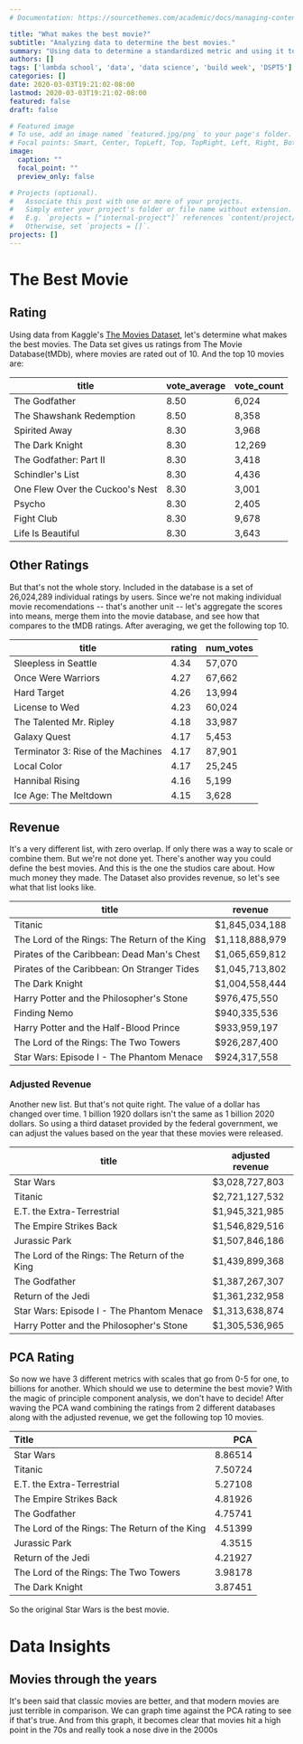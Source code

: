 ```yaml
---
# Documentation: https://sourcethemes.com/academic/docs/managing-content/

title: "What makes the best movie?"
subtitle: "Analyzing data to determine the best movies."
summary: "Using data to determine a standardized metric and using it to glean insights."
authors: []
tags: ['lambda school', 'data', 'data science', 'build week', 'DSPT5']
categories: []
date: 2020-03-03T19:21:02-08:00
lastmod: 2020-03-03T19:21:02-08:00
featured: false
draft: false

# Featured image
# To use, add an image named `featured.jpg/png` to your page's folder.
# Focal points: Smart, Center, TopLeft, Top, TopRight, Left, Right, BottomLeft, Bottom, BottomRight.
image:
  caption: ""
  focal_point: ""
  preview_only: false

# Projects (optional).
#   Associate this post with one or more of your projects.
#   Simply enter your project's folder or file name without extension.
#   E.g. `projects = ["internal-project"]` references `content/project/deep-learning/index.md`.
#   Otherwise, set `projects = []`.
projects: []
---
```

# The Best Movie
## Rating
Using data from Kaggle's [The Movies Dataset](https://www.kaggle.com/rounakbanik/the-movies-dataset), let's determine what makes the best movies.
The Data set gives us ratings from The Movie Database(tMDb), where movies are rated out of 10. And the top 10 movies are:


<style  type="text/css" ></style>
<table id="T_3d3cd096_5ea2_11ea_bce8_00155d5a97a5" ><thead>    <tr>        <th class="col_heading level0 col0" >title</th>        <th class="col_heading level0 col1" >vote_average</th>        <th class="col_heading level0 col2" >vote_count</th>    </tr></thead><tbody>
                <tr>
                                <td id="T_3d3cd096_5ea2_11ea_bce8_00155d5a97a5row0_col0" class="data row0 col0" >The Godfather</td>
                        <td id="T_3d3cd096_5ea2_11ea_bce8_00155d5a97a5row0_col1" class="data row0 col1" >8.50</td>
                        <td id="T_3d3cd096_5ea2_11ea_bce8_00155d5a97a5row0_col2" class="data row0 col2" >6,024</td>
            </tr>
            <tr>
                                <td id="T_3d3cd096_5ea2_11ea_bce8_00155d5a97a5row1_col0" class="data row1 col0" >The Shawshank Redemption</td>
                        <td id="T_3d3cd096_5ea2_11ea_bce8_00155d5a97a5row1_col1" class="data row1 col1" >8.50</td>
                        <td id="T_3d3cd096_5ea2_11ea_bce8_00155d5a97a5row1_col2" class="data row1 col2" >8,358</td>
            </tr>
            <tr>
                                <td id="T_3d3cd096_5ea2_11ea_bce8_00155d5a97a5row2_col0" class="data row2 col0" >Spirited Away</td>
                        <td id="T_3d3cd096_5ea2_11ea_bce8_00155d5a97a5row2_col1" class="data row2 col1" >8.30</td>
                        <td id="T_3d3cd096_5ea2_11ea_bce8_00155d5a97a5row2_col2" class="data row2 col2" >3,968</td>
            </tr>
            <tr>
                                <td id="T_3d3cd096_5ea2_11ea_bce8_00155d5a97a5row3_col0" class="data row3 col0" >The Dark Knight</td>
                        <td id="T_3d3cd096_5ea2_11ea_bce8_00155d5a97a5row3_col1" class="data row3 col1" >8.30</td>
                        <td id="T_3d3cd096_5ea2_11ea_bce8_00155d5a97a5row3_col2" class="data row3 col2" >12,269</td>
            </tr>
            <tr>
                                <td id="T_3d3cd096_5ea2_11ea_bce8_00155d5a97a5row4_col0" class="data row4 col0" >The Godfather: Part II</td>
                        <td id="T_3d3cd096_5ea2_11ea_bce8_00155d5a97a5row4_col1" class="data row4 col1" >8.30</td>
                        <td id="T_3d3cd096_5ea2_11ea_bce8_00155d5a97a5row4_col2" class="data row4 col2" >3,418</td>
            </tr>
            <tr>
                                <td id="T_3d3cd096_5ea2_11ea_bce8_00155d5a97a5row5_col0" class="data row5 col0" >Schindler's List</td>
                        <td id="T_3d3cd096_5ea2_11ea_bce8_00155d5a97a5row5_col1" class="data row5 col1" >8.30</td>
                        <td id="T_3d3cd096_5ea2_11ea_bce8_00155d5a97a5row5_col2" class="data row5 col2" >4,436</td>
            </tr>
            <tr>
                                <td id="T_3d3cd096_5ea2_11ea_bce8_00155d5a97a5row6_col0" class="data row6 col0" >One Flew Over the Cuckoo's Nest</td>
                        <td id="T_3d3cd096_5ea2_11ea_bce8_00155d5a97a5row6_col1" class="data row6 col1" >8.30</td>
                        <td id="T_3d3cd096_5ea2_11ea_bce8_00155d5a97a5row6_col2" class="data row6 col2" >3,001</td>
            </tr>
            <tr>
                                <td id="T_3d3cd096_5ea2_11ea_bce8_00155d5a97a5row7_col0" class="data row7 col0" >Psycho</td>
                        <td id="T_3d3cd096_5ea2_11ea_bce8_00155d5a97a5row7_col1" class="data row7 col1" >8.30</td>
                        <td id="T_3d3cd096_5ea2_11ea_bce8_00155d5a97a5row7_col2" class="data row7 col2" >2,405</td>
            </tr>
            <tr>
                                <td id="T_3d3cd096_5ea2_11ea_bce8_00155d5a97a5row8_col0" class="data row8 col0" >Fight Club</td>
                        <td id="T_3d3cd096_5ea2_11ea_bce8_00155d5a97a5row8_col1" class="data row8 col1" >8.30</td>
                        <td id="T_3d3cd096_5ea2_11ea_bce8_00155d5a97a5row8_col2" class="data row8 col2" >9,678</td>
            </tr>
            <tr>
                                <td id="T_3d3cd096_5ea2_11ea_bce8_00155d5a97a5row9_col0" class="data row9 col0" >Life Is Beautiful</td>
                        <td id="T_3d3cd096_5ea2_11ea_bce8_00155d5a97a5row9_col1" class="data row9 col1" >8.30</td>
                        <td id="T_3d3cd096_5ea2_11ea_bce8_00155d5a97a5row9_col2" class="data row9 col2" >3,643</td>
            </tr>
    </tbody></table>



## Other Ratings
But that's not the whole story. Included in the database is a set of 26,024,289 individual ratings by users. Since we're not making individual movie recomendations -- that's another unit -- let's aggregate the scores into means, merge them into the movie database, and see how that compares to the tMDB ratings. After averaging, we get the following top 10.

<style  type="text/css" ></style>
<table id="T_90ada70a_5ea2_11ea_bce8_00155d5a97a5" ><thead>    <tr>        <th class="col_heading level0 col0" >title</th>        <th class="col_heading level0 col1" >rating</th>        <th class="col_heading level0 col2" >num_votes</th>    </tr></thead><tbody>
                <tr>
                                <td id="T_90ada70a_5ea2_11ea_bce8_00155d5a97a5row0_col0" class="data row0 col0" >Sleepless in Seattle</td>
                        <td id="T_90ada70a_5ea2_11ea_bce8_00155d5a97a5row0_col1" class="data row0 col1" >4.34</td>
                        <td id="T_90ada70a_5ea2_11ea_bce8_00155d5a97a5row0_col2" class="data row0 col2" >57,070</td>
            </tr>
            <tr>
                                <td id="T_90ada70a_5ea2_11ea_bce8_00155d5a97a5row1_col0" class="data row1 col0" >Once Were Warriors</td>
                        <td id="T_90ada70a_5ea2_11ea_bce8_00155d5a97a5row1_col1" class="data row1 col1" >4.27</td>
                        <td id="T_90ada70a_5ea2_11ea_bce8_00155d5a97a5row1_col2" class="data row1 col2" >67,662</td>
            </tr>
            <tr>
                                <td id="T_90ada70a_5ea2_11ea_bce8_00155d5a97a5row2_col0" class="data row2 col0" >Hard Target</td>
                        <td id="T_90ada70a_5ea2_11ea_bce8_00155d5a97a5row2_col1" class="data row2 col1" >4.26</td>
                        <td id="T_90ada70a_5ea2_11ea_bce8_00155d5a97a5row2_col2" class="data row2 col2" >13,994</td>
            </tr>
            <tr>
                                <td id="T_90ada70a_5ea2_11ea_bce8_00155d5a97a5row3_col0" class="data row3 col0" >License to Wed</td>
                        <td id="T_90ada70a_5ea2_11ea_bce8_00155d5a97a5row3_col1" class="data row3 col1" >4.23</td>
                        <td id="T_90ada70a_5ea2_11ea_bce8_00155d5a97a5row3_col2" class="data row3 col2" >60,024</td>
            </tr>
            <tr>
                                <td id="T_90ada70a_5ea2_11ea_bce8_00155d5a97a5row4_col0" class="data row4 col0" >The Talented Mr. Ripley</td>
                        <td id="T_90ada70a_5ea2_11ea_bce8_00155d5a97a5row4_col1" class="data row4 col1" >4.18</td>
                        <td id="T_90ada70a_5ea2_11ea_bce8_00155d5a97a5row4_col2" class="data row4 col2" >33,987</td>
            </tr>
            <tr>
                                <td id="T_90ada70a_5ea2_11ea_bce8_00155d5a97a5row5_col0" class="data row5 col0" >Galaxy Quest</td>
                        <td id="T_90ada70a_5ea2_11ea_bce8_00155d5a97a5row5_col1" class="data row5 col1" >4.17</td>
                        <td id="T_90ada70a_5ea2_11ea_bce8_00155d5a97a5row5_col2" class="data row5 col2" >5,453</td>
            </tr>
            <tr>
                                <td id="T_90ada70a_5ea2_11ea_bce8_00155d5a97a5row6_col0" class="data row6 col0" >Terminator 3: Rise of the Machines</td>
                        <td id="T_90ada70a_5ea2_11ea_bce8_00155d5a97a5row6_col1" class="data row6 col1" >4.17</td>
                        <td id="T_90ada70a_5ea2_11ea_bce8_00155d5a97a5row6_col2" class="data row6 col2" >87,901</td>
            </tr>
            <tr>
                                <td id="T_90ada70a_5ea2_11ea_bce8_00155d5a97a5row7_col0" class="data row7 col0" >Local Color</td>
                        <td id="T_90ada70a_5ea2_11ea_bce8_00155d5a97a5row7_col1" class="data row7 col1" >4.17</td>
                        <td id="T_90ada70a_5ea2_11ea_bce8_00155d5a97a5row7_col2" class="data row7 col2" >25,245</td>
            </tr>
            <tr>
                                <td id="T_90ada70a_5ea2_11ea_bce8_00155d5a97a5row8_col0" class="data row8 col0" >Hannibal Rising</td>
                        <td id="T_90ada70a_5ea2_11ea_bce8_00155d5a97a5row8_col1" class="data row8 col1" >4.16</td>
                        <td id="T_90ada70a_5ea2_11ea_bce8_00155d5a97a5row8_col2" class="data row8 col2" >5,199</td>
            </tr>
            <tr>
                                <td id="T_90ada70a_5ea2_11ea_bce8_00155d5a97a5row9_col0" class="data row9 col0" >Ice Age: The Meltdown</td>
                        <td id="T_90ada70a_5ea2_11ea_bce8_00155d5a97a5row9_col1" class="data row9 col1" >4.15</td>
                        <td id="T_90ada70a_5ea2_11ea_bce8_00155d5a97a5row9_col2" class="data row9 col2" >3,628</td>
            </tr>
    </tbody></table>



## Revenue

It's a very different list, with zero overlap. If only there was a way to scale or combine them. But we're not done yet. There's another way you could define the best movies. And this is the one the studios care about. How much money they made. The Dataset also provides revenue, so let's see what that list looks like.

<style  type="text/css" ></style>
<table id="T_931146f6_5ea1_11ea_bce8_00155d5a97a5" ><thead>    <tr>        <th class="col_heading level0 col0" >title</th>        <th class="col_heading level0 col1" >revenue</th>    </tr></thead><tbody>
                <tr>
                                <td id="T_931146f6_5ea1_11ea_bce8_00155d5a97a5row0_col0" class="data row0 col0" >Titanic</td>
                        <td id="T_931146f6_5ea1_11ea_bce8_00155d5a97a5row0_col1" class="data row0 col1" >$1,845,034,188</td>
            </tr>
            <tr>
                                <td id="T_931146f6_5ea1_11ea_bce8_00155d5a97a5row1_col0" class="data row1 col0" >The Lord of the Rings: The Return of the King</td>
                        <td id="T_931146f6_5ea1_11ea_bce8_00155d5a97a5row1_col1" class="data row1 col1" >$1,118,888,979</td>
            </tr>
            <tr>
                                <td id="T_931146f6_5ea1_11ea_bce8_00155d5a97a5row2_col0" class="data row2 col0" >Pirates of the Caribbean: Dead Man's Chest</td>
                        <td id="T_931146f6_5ea1_11ea_bce8_00155d5a97a5row2_col1" class="data row2 col1" >$1,065,659,812</td>
            </tr>
            <tr>
                                <td id="T_931146f6_5ea1_11ea_bce8_00155d5a97a5row3_col0" class="data row3 col0" >Pirates of the Caribbean: On Stranger Tides</td>
                        <td id="T_931146f6_5ea1_11ea_bce8_00155d5a97a5row3_col1" class="data row3 col1" >$1,045,713,802</td>
            </tr>
            <tr>
                                <td id="T_931146f6_5ea1_11ea_bce8_00155d5a97a5row4_col0" class="data row4 col0" >The Dark Knight</td>
                        <td id="T_931146f6_5ea1_11ea_bce8_00155d5a97a5row4_col1" class="data row4 col1" >$1,004,558,444</td>
            </tr>
            <tr>
                                <td id="T_931146f6_5ea1_11ea_bce8_00155d5a97a5row5_col0" class="data row5 col0" >Harry Potter and the Philosopher's Stone</td>
                        <td id="T_931146f6_5ea1_11ea_bce8_00155d5a97a5row5_col1" class="data row5 col1" >$976,475,550</td>
            </tr>
            <tr>
                                <td id="T_931146f6_5ea1_11ea_bce8_00155d5a97a5row6_col0" class="data row6 col0" >Finding Nemo</td>
                        <td id="T_931146f6_5ea1_11ea_bce8_00155d5a97a5row6_col1" class="data row6 col1" >$940,335,536</td>
            </tr>
            <tr>
                                <td id="T_931146f6_5ea1_11ea_bce8_00155d5a97a5row7_col0" class="data row7 col0" >Harry Potter and the Half-Blood Prince</td>
                        <td id="T_931146f6_5ea1_11ea_bce8_00155d5a97a5row7_col1" class="data row7 col1" >$933,959,197</td>
            </tr>
            <tr>
                                <td id="T_931146f6_5ea1_11ea_bce8_00155d5a97a5row8_col0" class="data row8 col0" >The Lord of the Rings: The Two Towers</td>
                        <td id="T_931146f6_5ea1_11ea_bce8_00155d5a97a5row8_col1" class="data row8 col1" >$926,287,400</td>
            </tr>
            <tr>
                                <td id="T_931146f6_5ea1_11ea_bce8_00155d5a97a5row9_col0" class="data row9 col0" >Star Wars: Episode I - The Phantom Menace</td>
                        <td id="T_931146f6_5ea1_11ea_bce8_00155d5a97a5row9_col1" class="data row9 col1" >$924,317,558</td>
            </tr>
    </tbody></table>







### Adjusted Revenue
Another new list. But that's not quite right. The value of a dollar has changed over time. 1 billion 1920 dollars isn't the same as 1 billion 2020 dollars. So using a third dataset provided by the federal government, we can adjust the values based on the year that these movies were released.

<style  type="text/css" >
</style>
<table id="T_0fa9bf4c_5ea0_11ea_bce8_00155d5a97a5" ><thead>    <tr>        <th class="col_heading level0 col0" >title</th>        <th class="col_heading level0 col1" >adjusted revenue</th>    </tr></thead><tbody>
                <tr>
                                <td id="T_0fa9bf4c_5ea0_11ea_bce8_00155d5a97a5row0_col0" class="data row0 col0" >Star Wars</td>
                        <td id="T_0fa9bf4c_5ea0_11ea_bce8_00155d5a97a5row0_col1" class="data row0 col1" >$3,028,727,803</td>
            </tr>
            <tr>
                                <td id="T_0fa9bf4c_5ea0_11ea_bce8_00155d5a97a5row1_col0" class="data row1 col0" >Titanic</td>
                        <td id="T_0fa9bf4c_5ea0_11ea_bce8_00155d5a97a5row1_col1" class="data row1 col1" >$2,721,127,532</td>
            </tr>
            <tr>
                                <td id="T_0fa9bf4c_5ea0_11ea_bce8_00155d5a97a5row2_col0" class="data row2 col0" >E.T. the Extra-Terrestrial</td>
                        <td id="T_0fa9bf4c_5ea0_11ea_bce8_00155d5a97a5row2_col1" class="data row2 col1" >$1,945,321,985</td>
            </tr>
            <tr>
                                <td id="T_0fa9bf4c_5ea0_11ea_bce8_00155d5a97a5row3_col0" class="data row3 col0" >The Empire Strikes Back</td>
                        <td id="T_0fa9bf4c_5ea0_11ea_bce8_00155d5a97a5row3_col1" class="data row3 col1" >$1,546,829,516</td>
            </tr>
            <tr>
                                <td id="T_0fa9bf4c_5ea0_11ea_bce8_00155d5a97a5row4_col0" class="data row4 col0" >Jurassic Park</td>
                        <td id="T_0fa9bf4c_5ea0_11ea_bce8_00155d5a97a5row4_col1" class="data row4 col1" >$1,507,846,186</td>
            </tr>
            <tr>
                                <td id="T_0fa9bf4c_5ea0_11ea_bce8_00155d5a97a5row5_col0" class="data row5 col0" >The Lord of the Rings: The Return of the King</td>
                        <td id="T_0fa9bf4c_5ea0_11ea_bce8_00155d5a97a5row5_col1" class="data row5 col1" >$1,439,899,368</td>
            </tr>
            <tr>
                                <td id="T_0fa9bf4c_5ea0_11ea_bce8_00155d5a97a5row6_col0" class="data row6 col0" >The Godfather</td>
                        <td id="T_0fa9bf4c_5ea0_11ea_bce8_00155d5a97a5row6_col1" class="data row6 col1" >$1,387,267,307</td>
            </tr>
            <tr>
                                <td id="T_0fa9bf4c_5ea0_11ea_bce8_00155d5a97a5row7_col0" class="data row7 col0" >Return of the Jedi</td>
                        <td id="T_0fa9bf4c_5ea0_11ea_bce8_00155d5a97a5row7_col1" class="data row7 col1" >$1,361,232,958</td>
            </tr>
            <tr>
                                <td id="T_0fa9bf4c_5ea0_11ea_bce8_00155d5a97a5row8_col0" class="data row8 col0" >Star Wars: Episode I - The Phantom Menace</td>
                        <td id="T_0fa9bf4c_5ea0_11ea_bce8_00155d5a97a5row8_col1" class="data row8 col1" >$1,313,638,874</td>
            </tr>
            <tr>
                                <td id="T_0fa9bf4c_5ea0_11ea_bce8_00155d5a97a5row9_col0" class="data row9 col0" >Harry Potter and the Philosopher's Stone</td>
                        <td id="T_0fa9bf4c_5ea0_11ea_bce8_00155d5a97a5row9_col1" class="data row9 col1" >$1,305,536,965</td>
            </tr>
    </tbody></table>








## PCA Rating

So now we have 3 different metrics with scales that go from 0-5 for one, to billions for another. Which should we use to determine the best movie? With the magic of principle component analysis, we don't have to decide! After waving the PCA wand combining the ratings from 2 different databases along with the adjusted revenue, we get the following top 10 movies.

| Title                                         |     PCA |
|:----------------------------------------------|--------:|
| Star Wars                                     | 8.86514 |
| Titanic                                       | 7.50724 |
| E.T. the Extra-Terrestrial                    | 5.27108 |
| The Empire Strikes Back                       | 4.81926 |
| The Godfather                                 | 4.75741 |
| The Lord of the Rings: The Return of the King | 4.51399 |
| Jurassic Park                                 | 4.3515  |
| Return of the Jedi                            | 4.21927 |
| The Lord of the Rings: The Two Towers         | 3.98178 |
| The Dark Knight                               | 3.87451 |

So the original Star Wars is the best movie.

# Data Insights

## Movies through the years
It's been said that classic movies are better, and that modern movies are just terrible in comparison.
We can graph time against the PCA rating to see if that's true. And from this graph, it becomes clear that movies hit a high point in the 70s and really took a nose dive in the 2000s

<div>
                <script type="text/javascript">window.PlotlyConfig = {MathJaxConfig: 'local'};</script>
        <script src="https://cdn.plot.ly/plotly-latest.min.js"></script>    
            <div id="b9445eba-2687-418d-a693-d3c293e25226" class="plotly-graph-div" style="height:100%; width:100%;"></div>
            <script type="text/javascript">
                    window.PLOTLYENV=window.PLOTLYENV || {};                   
                if (document.getElementById("b9445eba-2687-418d-a693-d3c293e25226")) {
                    Plotly.newPlot(
                        'b9445eba-2687-418d-a693-d3c293e25226',
                        [{"alignmentgroup": "True", "hoverlabel": {"namelength": 0}, "hovertemplate": "year=%{x}<br>PCA=%{y}", "legendgroup": "", "marker": {"color": "#636efa"}, "name": "", "offsetgroup": "", "orientation": "v", "showlegend": false, "textposition": "auto", "type": "bar", "x": [1915.0, 1925.0, 1927.0, 1930.0, 1931.0, 1932.0, 1933.0, 1934.0, 1936.0, 1937.0, 1939.0, 1940.0, 1941.0, 1942.0, 1944.0, 1945.0, 1946.0, 1948.0, 1949.0, 1950.0, 1951.0, 1952.0, 1953.0, 1954.0, 1955.0, 1956.0, 1957.0, 1958.0, 1959.0, 1960.0, 1961.0, 1962.0, 1963.0, 1964.0, 1965.0, 1966.0, 1967.0, 1968.0, 1969.0, 1970.0, 1971.0, 1972.0, 1973.0, 1974.0, 1975.0, 1976.0, 1977.0, 1978.0, 1979.0, 1980.0, 1981.0, 1982.0, 1983.0, 1984.0, 1985.0, 1986.0, 1987.0, 1988.0, 1989.0, 1990.0, 1991.0, 1992.0, 1993.0, 1994.0, 1995.0, 1996.0, 1997.0, 1998.0, 1999.0, 2000.0, 2001.0, 2002.0, 2003.0, 2004.0, 2005.0, 2006.0, 2007.0, 2008.0, 2009.0, 2010.0, 2011.0, 2012.0, 2013.0, 2014.0, 2015.0], "xaxis": "x", "y": [-0.7315650508108891, 0.20188922332639708, 0.5338956955873393, -0.6073162774839572, 0.37413170028446535, 0.23117685914481903, -0.26324556359417406, 0.3236083584037973, 0.7614689962239016, 0.22887322991578565, 0.37608064661156143, 0.532101075462473, 0.5929551029102678, 0.6238861988149866, 0.5480828610792237, 0.1947940669638344, 0.6136787988295413, 0.5022833962262884, 0.5966306637916882, 0.5468747258455566, 0.12440581253907322, 0.340545957864948, 0.09097083700377656, 0.47566710429423226, 0.28515386159835565, 0.16809646271799367, 0.8712650504425177, 0.45626968959277747, 0.6774536777162394, 0.8728130057428198, 0.1732042397664444, 0.9110689563985003, 0.2595633474530425, 0.47264697529103283, 1.0556482933557527, 0.1444029239401646, 0.5238350949601333, 0.3334907968098052, 0.28723168800830406, -0.8886216603245121, 0.380722264595988, 0.5831491479452787, 0.5299369166118723, 0.5155210663850807, 0.42688687022434363, 0.6791861302748373, 1.7317392799527769, 0.9262151982025765, 0.8374417757712075, 0.3116834659108534, 0.4446605140896237, 0.36064884579741696, 0.04379486908456869, 0.012941910355593975, 0.1534152618730126, -0.3872967237178461, -0.17075921095242694, -0.20457439053903817, 0.06989551010867975, 0.29359522110944436, -0.0662946686711032, 0.030173675897648848, -0.21037300161688707, -0.31533505441818377, 0.19614466626339294, 0.08292650861522863, -0.1362378800301472, -0.11123402522227553, 0.1318225960536406, -0.3101746568741354, 0.043415574123499556, -0.28820692113536983, 0.07498184718666345, 0.09973486023321428, -0.19454664090969756, -0.21093983666164376, -0.2682109449347275, -0.1370004323667159, -0.37109727688212957, -0.6624927711424812, -0.1408813893553318, -1.7331345824398325, -1.3393382200147859, -0.6971951979795359, -1.32972980202716], "yaxis": "y"}],
                        {"barmode": "relative", "legend": {"tracegroupgap": 0}, "template": {"data": {"bar": [{"error_x": {"color": "#2a3f5f"}, "error_y": {"color": "#2a3f5f"}, "marker": {"line": {"color": "#E5ECF6", "width": 0.5}}, "type": "bar"}], "barpolar": [{"marker": {"line": {"color": "#E5ECF6", "width": 0.5}}, "type": "barpolar"}], "carpet": [{"aaxis": {"endlinecolor": "#2a3f5f", "gridcolor": "white", "linecolor": "white", "minorgridcolor": "white", "startlinecolor": "#2a3f5f"}, "baxis": {"endlinecolor": "#2a3f5f", "gridcolor": "white", "linecolor": "white", "minorgridcolor": "white", "startlinecolor": "#2a3f5f"}, "type": "carpet"}], "choropleth": [{"colorbar": {"outlinewidth": 0, "ticks": ""}, "type": "choropleth"}], "contour": [{"colorbar": {"outlinewidth": 0, "ticks": ""}, "colorscale": [[0.0, "#0d0887"], [0.1111111111111111, "#46039f"], [0.2222222222222222, "#7201a8"], [0.3333333333333333, "#9c179e"], [0.4444444444444444, "#bd3786"], [0.5555555555555556, "#d8576b"], [0.6666666666666666, "#ed7953"], [0.7777777777777778, "#fb9f3a"], [0.8888888888888888, "#fdca26"], [1.0, "#f0f921"]], "type": "contour"}], "contourcarpet": [{"colorbar": {"outlinewidth": 0, "ticks": ""}, "type": "contourcarpet"}], "heatmap": [{"colorbar": {"outlinewidth": 0, "ticks": ""}, "colorscale": [[0.0, "#0d0887"], [0.1111111111111111, "#46039f"], [0.2222222222222222, "#7201a8"], [0.3333333333333333, "#9c179e"], [0.4444444444444444, "#bd3786"], [0.5555555555555556, "#d8576b"], [0.6666666666666666, "#ed7953"], [0.7777777777777778, "#fb9f3a"], [0.8888888888888888, "#fdca26"], [1.0, "#f0f921"]], "type": "heatmap"}], "heatmapgl": [{"colorbar": {"outlinewidth": 0, "ticks": ""}, "colorscale": [[0.0, "#0d0887"], [0.1111111111111111, "#46039f"], [0.2222222222222222, "#7201a8"], [0.3333333333333333, "#9c179e"], [0.4444444444444444, "#bd3786"], [0.5555555555555556, "#d8576b"], [0.6666666666666666, "#ed7953"], [0.7777777777777778, "#fb9f3a"], [0.8888888888888888, "#fdca26"], [1.0, "#f0f921"]], "type": "heatmapgl"}], "histogram": [{"marker": {"colorbar": {"outlinewidth": 0, "ticks": ""}}, "type": "histogram"}], "histogram2d": [{"colorbar": {"outlinewidth": 0, "ticks": ""}, "colorscale": [[0.0, "#0d0887"], [0.1111111111111111, "#46039f"], [0.2222222222222222, "#7201a8"], [0.3333333333333333, "#9c179e"], [0.4444444444444444, "#bd3786"], [0.5555555555555556, "#d8576b"], [0.6666666666666666, "#ed7953"], [0.7777777777777778, "#fb9f3a"], [0.8888888888888888, "#fdca26"], [1.0, "#f0f921"]], "type": "histogram2d"}], "histogram2dcontour": [{"colorbar": {"outlinewidth": 0, "ticks": ""}, "colorscale": [[0.0, "#0d0887"], [0.1111111111111111, "#46039f"], [0.2222222222222222, "#7201a8"], [0.3333333333333333, "#9c179e"], [0.4444444444444444, "#bd3786"], [0.5555555555555556, "#d8576b"], [0.6666666666666666, "#ed7953"], [0.7777777777777778, "#fb9f3a"], [0.8888888888888888, "#fdca26"], [1.0, "#f0f921"]], "type": "histogram2dcontour"}], "mesh3d": [{"colorbar": {"outlinewidth": 0, "ticks": ""}, "type": "mesh3d"}], "parcoords": [{"line": {"colorbar": {"outlinewidth": 0, "ticks": ""}}, "type": "parcoords"}], "pie": [{"automargin": true, "type": "pie"}], "scatter": [{"marker": {"colorbar": {"outlinewidth": 0, "ticks": ""}}, "type": "scatter"}], "scatter3d": [{"line": {"colorbar": {"outlinewidth": 0, "ticks": ""}}, "marker": {"colorbar": {"outlinewidth": 0, "ticks": ""}}, "type": "scatter3d"}], "scattercarpet": [{"marker": {"colorbar": {"outlinewidth": 0, "ticks": ""}}, "type": "scattercarpet"}], "scattergeo": [{"marker": {"colorbar": {"outlinewidth": 0, "ticks": ""}}, "type": "scattergeo"}], "scattergl": [{"marker": {"colorbar": {"outlinewidth": 0, "ticks": ""}}, "type": "scattergl"}], "scattermapbox": [{"marker": {"colorbar": {"outlinewidth": 0, "ticks": ""}}, "type": "scattermapbox"}], "scatterpolar": [{"marker": {"colorbar": {"outlinewidth": 0, "ticks": ""}}, "type": "scatterpolar"}], "scatterpolargl": [{"marker": {"colorbar": {"outlinewidth": 0, "ticks": ""}}, "type": "scatterpolargl"}], "scatterternary": [{"marker": {"colorbar": {"outlinewidth": 0, "ticks": ""}}, "type": "scatterternary"}], "surface": [{"colorbar": {"outlinewidth": 0, "ticks": ""}, "colorscale": [[0.0, "#0d0887"], [0.1111111111111111, "#46039f"], [0.2222222222222222, "#7201a8"], [0.3333333333333333, "#9c179e"], [0.4444444444444444, "#bd3786"], [0.5555555555555556, "#d8576b"], [0.6666666666666666, "#ed7953"], [0.7777777777777778, "#fb9f3a"], [0.8888888888888888, "#fdca26"], [1.0, "#f0f921"]], "type": "surface"}], "table": [{"cells": {"fill": {"color": "#EBF0F8"}, "line": {"color": "white"}}, "header": {"fill": {"color": "#C8D4E3"}, "line": {"color": "white"}}, "type": "table"}]}, "layout": {"annotationdefaults": {"arrowcolor": "#2a3f5f", "arrowhead": 0, "arrowwidth": 1}, "coloraxis": {"colorbar": {"outlinewidth": 0, "ticks": ""}}, "colorscale": {"diverging": [[0, "#8e0152"], [0.1, "#c51b7d"], [0.2, "#de77ae"], [0.3, "#f1b6da"], [0.4, "#fde0ef"], [0.5, "#f7f7f7"], [0.6, "#e6f5d0"], [0.7, "#b8e186"], [0.8, "#7fbc41"], [0.9, "#4d9221"], [1, "#276419"]], "sequential": [[0.0, "#0d0887"], [0.1111111111111111, "#46039f"], [0.2222222222222222, "#7201a8"], [0.3333333333333333, "#9c179e"], [0.4444444444444444, "#bd3786"], [0.5555555555555556, "#d8576b"], [0.6666666666666666, "#ed7953"], [0.7777777777777778, "#fb9f3a"], [0.8888888888888888, "#fdca26"], [1.0, "#f0f921"]], "sequentialminus": [[0.0, "#0d0887"], [0.1111111111111111, "#46039f"], [0.2222222222222222, "#7201a8"], [0.3333333333333333, "#9c179e"], [0.4444444444444444, "#bd3786"], [0.5555555555555556, "#d8576b"], [0.6666666666666666, "#ed7953"], [0.7777777777777778, "#fb9f3a"], [0.8888888888888888, "#fdca26"], [1.0, "#f0f921"]]}, "colorway": ["#636efa", "#EF553B", "#00cc96", "#ab63fa", "#FFA15A", "#19d3f3", "#FF6692", "#B6E880", "#FF97FF", "#FECB52"], "font": {"color": "#2a3f5f"}, "geo": {"bgcolor": "white", "lakecolor": "white", "landcolor": "#E5ECF6", "showlakes": true, "showland": true, "subunitcolor": "white"}, "hoverlabel": {"align": "left"}, "hovermode": "closest", "mapbox": {"style": "light"}, "paper_bgcolor": "white", "plot_bgcolor": "#E5ECF6", "polar": {"angularaxis": {"gridcolor": "white", "linecolor": "white", "ticks": ""}, "bgcolor": "#E5ECF6", "radialaxis": {"gridcolor": "white", "linecolor": "white", "ticks": ""}}, "scene": {"xaxis": {"backgroundcolor": "#E5ECF6", "gridcolor": "white", "gridwidth": 2, "linecolor": "white", "showbackground": true, "ticks": "", "zerolinecolor": "white"}, "yaxis": {"backgroundcolor": "#E5ECF6", "gridcolor": "white", "gridwidth": 2, "linecolor": "white", "showbackground": true, "ticks": "", "zerolinecolor": "white"}, "zaxis": {"backgroundcolor": "#E5ECF6", "gridcolor": "white", "gridwidth": 2, "linecolor": "white", "showbackground": true, "ticks": "", "zerolinecolor": "white"}}, "shapedefaults": {"line": {"color": "#2a3f5f"}}, "ternary": {"aaxis": {"gridcolor": "white", "linecolor": "white", "ticks": ""}, "baxis": {"gridcolor": "white", "linecolor": "white", "ticks": ""}, "bgcolor": "#E5ECF6", "caxis": {"gridcolor": "white", "linecolor": "white", "ticks": ""}}, "title": {"x": 0.05}, "xaxis": {"automargin": true, "gridcolor": "white", "linecolor": "white", "ticks": "", "title": {"standoff": 15}, "zerolinecolor": "white", "zerolinewidth": 2}, "yaxis": {"automargin": true, "gridcolor": "white", "linecolor": "white", "ticks": "", "title": {"standoff": 15}, "zerolinecolor": "white", "zerolinewidth": 2}}}, "title": {"text": "PCA rating vs the year"}, "xaxis": {"anchor": "y", "domain": [0.0, 1.0], "title": {"text": "year"}}, "yaxis": {"anchor": "x", "domain": [0.0, 1.0], "title": {"text": "PCA"}}},
                        {"responsive": true}
                    )
                }; 
            </script>
        </div>



<br>


        
<div>
<script type="text/javascript">window.PlotlyConfig = {MathJaxConfig: 'local'};</script>
<script src="https://cdn.plot.ly/plotly-latest.min.js"></script>    
<div id="cfc5b33f-1246-42de-a333-b71b598f969e" class="plotly-graph-div" style="height:100%; width:100%;"></div>
<script type="text/javascript">
window.PLOTLYENV=window.PLOTLYENV || {};
if (document.getElementById("cfc5b33f-1246-42de-a333-b71b598f969e")) {
Plotly.newPlot(
'cfc5b33f-1246-42de-a333-b71b598f969e',
[{"hoverlabel": {"namelength": 0}, "hovertemplate": "year=%{x}<br>PCA=%{y}", "legendgroup": "", "line": {"color": "#636efa", "dash": "solid"}, "mode": "lines", "name": "", "showlegend": false, "type": "scatter", "x": [1915.0, 1925.0, 1927.0, 1930.0, 1931.0, 1932.0, 1933.0, 1934.0, 1936.0, 1937.0, 1939.0, 1940.0, 1941.0, 1942.0, 1944.0, 1945.0, 1946.0, 1948.0, 1949.0, 1950.0, 1951.0, 1952.0, 1953.0, 1954.0, 1955.0, 1956.0, 1957.0, 1958.0, 1959.0, 1960.0, 1961.0, 1962.0, 1963.0, 1964.0, 1965.0, 1966.0, 1967.0, 1968.0, 1969.0, 1970.0, 1971.0, 1972.0, 1973.0, 1974.0, 1975.0, 1976.0, 1977.0, 1978.0, 1979.0, 1980.0, 1981.0, 1982.0, 1983.0, 1984.0, 1985.0, 1986.0, 1987.0, 1988.0, 1989.0, 1990.0, 1991.0, 1992.0, 1993.0, 1994.0, 1995.0, 1996.0, 1997.0, 1998.0, 1999.0, 2000.0, 2001.0, 2002.0, 2003.0, 2004.0, 2005.0, 2006.0, 2007.0, 2008.0, 2009.0, 2010.0, 2011.0, 2012.0, 2013.0, 2014.0, 2015.0], "xaxis": "x", "y": [-0.7315650508108891, 0.20188922332639708, 0.5338956955873393, -0.6073162774839572, 0.37413170028446535, 0.23117685914481903, -0.26324556359417406, 0.3236083584037973, 0.7614689962239016, 0.22887322991578565, 0.37608064661156143, 0.532101075462473, 0.5929551029102678, 0.6238861988149866, 0.5480828610792237, 0.1947940669638344, 0.6136787988295413, 0.5022833962262884, 0.5966306637916882, 0.5468747258455566, 0.12440581253907322, 0.340545957864948, 0.09097083700377656, 0.47566710429423226, 0.28515386159835565, 0.16809646271799367, 0.8712650504425177, 0.45626968959277747, 0.6774536777162394, 0.8728130057428198, 0.1732042397664444, 0.9110689563985003, 0.2595633474530425, 0.47264697529103283, 1.0556482933557527, 0.1444029239401646, 0.5238350949601333, 0.3334907968098052, 0.28723168800830406, -0.8886216603245121, 0.380722264595988, 0.5831491479452787, 0.5299369166118723, 0.5155210663850807, 0.42688687022434363, 0.6791861302748373, 1.7317392799527769, 0.9262151982025765, 0.8374417757712075, 0.3116834659108534, 0.4446605140896237, 0.36064884579741696, 0.04379486908456869, 0.012941910355593975, 0.1534152618730126, -0.3872967237178461, -0.17075921095242694, -0.20457439053903817, 0.06989551010867975, 0.29359522110944436, -0.0662946686711032, 0.030173675897648848, -0.21037300161688707, -0.31533505441818377, 0.19614466626339294, 0.08292650861522863, -0.1362378800301472, -0.11123402522227553, 0.1318225960536406, -0.3101746568741354, 0.043415574123499556, -0.28820692113536983, 0.07498184718666345, 0.09973486023321428, -0.19454664090969756, -0.21093983666164376, -0.2682109449347275, -0.1370004323667159, -0.37109727688212957, -0.6624927711424812, -0.1408813893553318, -1.7331345824398325, -1.3393382200147859, -0.6971951979795359, -1.32972980202716], "yaxis": "y"}],
{"legend": {"tracegroupgap": 0}, "template": {"data": {"bar": [{"error_x": {"color": "#2a3f5f"}, "error_y": {"color": "#2a3f5f"}, "marker": {"line": {"color": "#E5ECF6", "width": 0.5}}, "type": "bar"}], "barpolar": [{"marker": {"line": {"color": "#E5ECF6", "width": 0.5}}, "type": "barpolar"}], "carpet": [{"aaxis": {"endlinecolor": "#2a3f5f", "gridcolor": "white", "linecolor": "white", "minorgridcolor": "white", "startlinecolor": "#2a3f5f"}, "baxis": {"endlinecolor": "#2a3f5f", "gridcolor": "white", "linecolor": "white", "minorgridcolor": "white", "startlinecolor": "#2a3f5f"}, "type": "carpet"}], "choropleth": [{"colorbar": {"outlinewidth": 0, "ticks": ""}, "type": "choropleth"}], "contour": [{"colorbar": {"outlinewidth": 0, "ticks": ""}, "colorscale": [[0.0, "#0d0887"], [0.1111111111111111, "#46039f"], [0.2222222222222222, "#7201a8"], [0.3333333333333333, "#9c179e"], [0.4444444444444444, "#bd3786"], [0.5555555555555556, "#d8576b"], [0.6666666666666666, "#ed7953"], [0.7777777777777778, "#fb9f3a"], [0.8888888888888888, "#fdca26"], [1.0, "#f0f921"]], "type": "contour"}], "contourcarpet": [{"colorbar": {"outlinewidth": 0, "ticks": ""}, "type": "contourcarpet"}], "heatmap": [{"colorbar": {"outlinewidth": 0, "ticks": ""}, "colorscale": [[0.0, "#0d0887"], [0.1111111111111111, "#46039f"], [0.2222222222222222, "#7201a8"], [0.3333333333333333, "#9c179e"], [0.4444444444444444, "#bd3786"], [0.5555555555555556, "#d8576b"], [0.6666666666666666, "#ed7953"], [0.7777777777777778, "#fb9f3a"], [0.8888888888888888, "#fdca26"], [1.0, "#f0f921"]], "type": "heatmap"}], "heatmapgl": [{"colorbar": {"outlinewidth": 0, "ticks": ""}, "colorscale": [[0.0, "#0d0887"], [0.1111111111111111, "#46039f"], [0.2222222222222222, "#7201a8"], [0.3333333333333333, "#9c179e"], [0.4444444444444444, "#bd3786"], [0.5555555555555556, "#d8576b"], [0.6666666666666666, "#ed7953"], [0.7777777777777778, "#fb9f3a"], [0.8888888888888888, "#fdca26"], [1.0, "#f0f921"]], "type": "heatmapgl"}], "histogram": [{"marker": {"colorbar": {"outlinewidth": 0, "ticks": ""}}, "type": "histogram"}], "histogram2d": [{"colorbar": {"outlinewidth": 0, "ticks": ""}, "colorscale": [[0.0, "#0d0887"], [0.1111111111111111, "#46039f"], [0.2222222222222222, "#7201a8"], [0.3333333333333333, "#9c179e"], [0.4444444444444444, "#bd3786"], [0.5555555555555556, "#d8576b"], [0.6666666666666666, "#ed7953"], [0.7777777777777778, "#fb9f3a"], [0.8888888888888888, "#fdca26"], [1.0, "#f0f921"]], "type": "histogram2d"}], "histogram2dcontour": [{"colorbar": {"outlinewidth": 0, "ticks": ""}, "colorscale": [[0.0, "#0d0887"], [0.1111111111111111, "#46039f"], [0.2222222222222222, "#7201a8"], [0.3333333333333333, "#9c179e"], [0.4444444444444444, "#bd3786"], [0.5555555555555556, "#d8576b"], [0.6666666666666666, "#ed7953"], [0.7777777777777778, "#fb9f3a"], [0.8888888888888888, "#fdca26"], [1.0, "#f0f921"]], "type": "histogram2dcontour"}], "mesh3d": [{"colorbar": {"outlinewidth": 0, "ticks": ""}, "type": "mesh3d"}], "parcoords": [{"line": {"colorbar": {"outlinewidth": 0, "ticks": ""}}, "type": "parcoords"}], "pie": [{"automargin": true, "type": "pie"}], "scatter": [{"marker": {"colorbar": {"outlinewidth": 0, "ticks": ""}}, "type": "scatter"}], "scatter3d": [{"line": {"colorbar": {"outlinewidth": 0, "ticks": ""}}, "marker": {"colorbar": {"outlinewidth": 0, "ticks": ""}}, "type": "scatter3d"}], "scattercarpet": [{"marker": {"colorbar": {"outlinewidth": 0, "ticks": ""}}, "type": "scattercarpet"}], "scattergeo": [{"marker": {"colorbar": {"outlinewidth": 0, "ticks": ""}}, "type": "scattergeo"}], "scattergl": [{"marker": {"colorbar": {"outlinewidth": 0, "ticks": ""}}, "type": "scattergl"}], "scattermapbox": [{"marker": {"colorbar": {"outlinewidth": 0, "ticks": ""}}, "type": "scattermapbox"}], "scatterpolar": [{"marker": {"colorbar": {"outlinewidth": 0, "ticks": ""}}, "type": "scatterpolar"}], "scatterpolargl": [{"marker": {"colorbar": {"outlinewidth": 0, "ticks": ""}}, "type": "scatterpolargl"}], "scatterternary": [{"marker": {"colorbar": {"outlinewidth": 0, "ticks": ""}}, "type": "scatterternary"}], "surface": [{"colorbar": {"outlinewidth": 0, "ticks": ""}, "colorscale": [[0.0, "#0d0887"], [0.1111111111111111, "#46039f"], [0.2222222222222222, "#7201a8"], [0.3333333333333333, "#9c179e"], [0.4444444444444444, "#bd3786"], [0.5555555555555556, "#d8576b"], [0.6666666666666666, "#ed7953"], [0.7777777777777778, "#fb9f3a"], [0.8888888888888888, "#fdca26"], [1.0, "#f0f921"]], "type": "surface"}], "table": [{"cells": {"fill": {"color": "#EBF0F8"}, "line": {"color": "white"}}, "header": {"fill": {"color": "#C8D4E3"}, "line": {"color": "white"}}, "type": "table"}]}, "layout": {"annotationdefaults": {"arrowcolor": "#2a3f5f", "arrowhead": 0, "arrowwidth": 1}, "coloraxis": {"colorbar": {"outlinewidth": 0, "ticks": ""}}, "colorscale": {"diverging": [[0, "#8e0152"], [0.1, "#c51b7d"], [0.2, "#de77ae"], [0.3, "#f1b6da"], [0.4, "#fde0ef"], [0.5, "#f7f7f7"], [0.6, "#e6f5d0"], [0.7, "#b8e186"], [0.8, "#7fbc41"], [0.9, "#4d9221"], [1, "#276419"]], "sequential": [[0.0, "#0d0887"], [0.1111111111111111, "#46039f"], [0.2222222222222222, "#7201a8"], [0.3333333333333333, "#9c179e"], [0.4444444444444444, "#bd3786"], [0.5555555555555556, "#d8576b"], [0.6666666666666666, "#ed7953"], [0.7777777777777778, "#fb9f3a"], [0.8888888888888888, "#fdca26"], [1.0, "#f0f921"]], "sequentialminus": [[0.0, "#0d0887"], [0.1111111111111111, "#46039f"], [0.2222222222222222, "#7201a8"], [0.3333333333333333, "#9c179e"], [0.4444444444444444, "#bd3786"], [0.5555555555555556, "#d8576b"], [0.6666666666666666, "#ed7953"], [0.7777777777777778, "#fb9f3a"], [0.8888888888888888, "#fdca26"], [1.0, "#f0f921"]]}, "colorway": ["#636efa", "#EF553B", "#00cc96", "#ab63fa", "#FFA15A", "#19d3f3", "#FF6692", "#B6E880", "#FF97FF", "#FECB52"], "font": {"color": "#2a3f5f"}, "geo": {"bgcolor": "white", "lakecolor": "white", "landcolor": "#E5ECF6", "showlakes": true, "showland": true, "subunitcolor": "white"}, "hoverlabel": {"align": "left"}, "hovermode": "closest", "mapbox": {"style": "light"}, "paper_bgcolor": "white", "plot_bgcolor": "#E5ECF6", "polar": {"angularaxis": {"gridcolor": "white", "linecolor": "white", "ticks": ""}, "bgcolor": "#E5ECF6", "radialaxis": {"gridcolor": "white", "linecolor": "white", "ticks": ""}}, "scene": {"xaxis": {"backgroundcolor": "#E5ECF6", "gridcolor": "white", "gridwidth": 2, "linecolor": "white", "showbackground": true, "ticks": "", "zerolinecolor": "white"}, "yaxis": {"backgroundcolor": "#E5ECF6", "gridcolor": "white", "gridwidth": 2, "linecolor": "white", "showbackground": true, "ticks": "", "zerolinecolor": "white"}, "zaxis": {"backgroundcolor": "#E5ECF6", "gridcolor": "white", "gridwidth": 2, "linecolor": "white", "showbackground": true, "ticks": "", "zerolinecolor": "white"}}, "shapedefaults": {"line": {"color": "#2a3f5f"}}, "ternary": {"aaxis": {"gridcolor": "white", "linecolor": "white", "ticks": ""}, "baxis": {"gridcolor": "white", "linecolor": "white", "ticks": ""}, "bgcolor": "#E5ECF6", "caxis": {"gridcolor": "white", "linecolor": "white", "ticks": ""}}, "title": {"x": 0.05}, "xaxis": {"automargin": true, "gridcolor": "white", "linecolor": "white", "ticks": "", "title": {"standoff": 15}, "zerolinecolor": "white", "zerolinewidth": 2}, "yaxis": {"automargin": true, "gridcolor": "white", "linecolor": "white", "ticks": "", "title": {"standoff": 15}, "zerolinecolor": "white", "zerolinewidth": 2}}}, "title": {"text": "PCA rating vs the year"}, "xaxis": {"anchor": "y", "domain": [0.0, 1.0], "title": {"text": "year"}}, "yaxis": {"anchor": "x", "domain": [0.0, 1.0], "title": {"text": "PCA"}}},
{"responsive": true}
)
};
</script>
</div>




If the Null hypothesis were that movies in 1970 were better than movies in 2000s, we would have to reject it with a calculated P value of $4.54 \times 10^{-05}$

## Genres
But what else might effect a movies ratings? Are adventure movies better than Westerns? Are Romance movies better than comedies?

{{< figure src="pca_genre.png" title="PCA rating of Genres" lightbox="true" >}}

From the data, the clear loser are Foreign Films, and that War movies are a safe bet.

## Budget
How about budgets? Do bigger budgets translate to better movies?

<style  type="text/css" >
</style>
<table id="T_8b702818_6018_11ea_bbe9_0242ac1c0002" ><thead>    <tr>        <th class="blank level0" ></th>        <th class="col_heading level0 col0" >Mean Budget</th>        <th class="col_heading level0 col1" >Mean Revenue</th>        <th class="col_heading level0 col2" >PCA</th>    </tr>    <tr>        <th class="index_name level0" >Budget Category</th>        <th class="blank" ></th>        <th class="blank" ></th>        <th class="blank" ></th>    </tr></thead><tbody>
<tr>
        <th id="T_8b702818_6018_11ea_bbe9_0242ac1c0002level0_row0" class="row_heading level0 row0" >[0, 500,000)</th>
        <td id="T_8b702818_6018_11ea_bbe9_0242ac1c0002row0_col0" class="data row0 col0" >$197,962</td>
        <td id="T_8b702818_6018_11ea_bbe9_0242ac1c0002row0_col1" class="data row0 col1" >$15,368,653</td>
        <td id="T_8b702818_6018_11ea_bbe9_0242ac1c0002row0_col2" class="data row0 col2" >-0.15</td>
</tr>
<tr>
        <th id="T_8b702818_6018_11ea_bbe9_0242ac1c0002level0_row1" class="row_heading level0 row1" >[500,000, 40,000,000)</th>
        <td id="T_8b702818_6018_11ea_bbe9_0242ac1c0002row1_col0" class="data row1 col0" >$18,500,755</td>
        <td id="T_8b702818_6018_11ea_bbe9_0242ac1c0002row1_col1" class="data row1 col1" >$61,334,171</td>
        <td id="T_8b702818_6018_11ea_bbe9_0242ac1c0002row1_col2" class="data row1 col2" >-0.06</td>
</tr>
<tr>
        <th id="T_8b702818_6018_11ea_bbe9_0242ac1c0002level0_row2" class="row_heading level0 row2" >[40,000,000, 100,000,000)</th>
        <td id="T_8b702818_6018_11ea_bbe9_0242ac1c0002row2_col0" class="data row2 col0" >$61,415,816</td>
        <td id="T_8b702818_6018_11ea_bbe9_0242ac1c0002row2_col1" class="data row2 col1" >$186,069,871</td>
        <td id="T_8b702818_6018_11ea_bbe9_0242ac1c0002row2_col2" class="data row2 col2" >0.04</td>
</tr>
<tr>
        <th id="T_8b702818_6018_11ea_bbe9_0242ac1c0002level0_row3" class="row_heading level0 row3" >[100,000,000, 1,000,000,000,000)</th>
        <td id="T_8b702818_6018_11ea_bbe9_0242ac1c0002row3_col0" class="data row3 col0" >$141,292,135</td>
        <td id="T_8b702818_6018_11ea_bbe9_0242ac1c0002row3_col1" class="data row3 col1" >$436,756,768</td>
        <td id="T_8b702818_6018_11ea_bbe9_0242ac1c0002row3_col2" class="data row3 col2" >0.70</td>
</tr>
</tbody></table>









<div>
<script type="text/javascript">window.PlotlyConfig = {MathJaxConfig: 'local'};</script>
<script src="https://cdn.plot.ly/plotly-latest.min.js"></script>    
<div id="05cad4cf-1da3-4884-92f3-986c162f6166" class="plotly-graph-div" style="height:100%; width:100%;"></div>
<script type="text/javascript">
        window.PLOTLYENV=window.PLOTLYENV || {};
if (document.getElementById("05cad4cf-1da3-4884-92f3-986c162f6166")) {
        Plotly.newPlot(
        '05cad4cf-1da3-4884-92f3-986c162f6166',
        [{"alignmentgroup": "True", "hoverlabel": {"namelength": 0}, "hovertemplate": "x=%{x}<br>PCA=%{y}", "legendgroup": "", "marker": {"color": "#636efa"}, "name": "", "offsetgroup": "", "orientation": "v", "showlegend": false, "textposition": "auto", "type": "bar", "x": ["no-budget", "low-budget", "medium-budget", "High-budget:"], "xaxis": "x", "y": [-0.14972424762827316, -0.05958098183317546, 0.038098032355617546, 0.7001137621595251], "yaxis": "y"}],
        {"barmode": "relative", "legend": {"tracegroupgap": 0}, "margin": {"t": 60}, "template": {"data": {"bar": [{"error_x": {"color": "#2a3f5f"}, "error_y": {"color": "#2a3f5f"}, "marker": {"line": {"color": "#E5ECF6", "width": 0.5}}, "type": "bar"}], "barpolar": [{"marker": {"line": {"color": "#E5ECF6", "width": 0.5}}, "type": "barpolar"}], "carpet": [{"aaxis": {"endlinecolor": "#2a3f5f", "gridcolor": "white", "linecolor": "white", "minorgridcolor": "white", "startlinecolor": "#2a3f5f"}, "baxis": {"endlinecolor": "#2a3f5f", "gridcolor": "white", "linecolor": "white", "minorgridcolor": "white", "startlinecolor": "#2a3f5f"}, "type": "carpet"}], "choropleth": [{"colorbar": {"outlinewidth": 0, "ticks": ""}, "type": "choropleth"}], "contour": [{"colorbar": {"outlinewidth": 0, "ticks": ""}, "colorscale": [[0.0, "#0d0887"], [0.1111111111111111, "#46039f"], [0.2222222222222222, "#7201a8"], [0.3333333333333333, "#9c179e"], [0.4444444444444444, "#bd3786"], [0.5555555555555556, "#d8576b"], [0.6666666666666666, "#ed7953"], [0.7777777777777778, "#fb9f3a"], [0.8888888888888888, "#fdca26"], [1.0, "#f0f921"]], "type": "contour"}], "contourcarpet": [{"colorbar": {"outlinewidth": 0, "ticks": ""}, "type": "contourcarpet"}], "heatmap": [{"colorbar": {"outlinewidth": 0, "ticks": ""}, "colorscale": [[0.0, "#0d0887"], [0.1111111111111111, "#46039f"], [0.2222222222222222, "#7201a8"], [0.3333333333333333, "#9c179e"], [0.4444444444444444, "#bd3786"], [0.5555555555555556, "#d8576b"], [0.6666666666666666, "#ed7953"], [0.7777777777777778, "#fb9f3a"], [0.8888888888888888, "#fdca26"], [1.0, "#f0f921"]], "type": "heatmap"}], "heatmapgl": [{"colorbar": {"outlinewidth": 0, "ticks": ""}, "colorscale": [[0.0, "#0d0887"], [0.1111111111111111, "#46039f"], [0.2222222222222222, "#7201a8"], [0.3333333333333333, "#9c179e"], [0.4444444444444444, "#bd3786"], [0.5555555555555556, "#d8576b"], [0.6666666666666666, "#ed7953"], [0.7777777777777778, "#fb9f3a"], [0.8888888888888888, "#fdca26"], [1.0, "#f0f921"]], "type": "heatmapgl"}], "histogram": [{"marker": {"colorbar": {"outlinewidth": 0, "ticks": ""}}, "type": "histogram"}], "histogram2d": [{"colorbar": {"outlinewidth": 0, "ticks": ""}, "colorscale": [[0.0, "#0d0887"], [0.1111111111111111, "#46039f"], [0.2222222222222222, "#7201a8"], [0.3333333333333333, "#9c179e"], [0.4444444444444444, "#bd3786"], [0.5555555555555556, "#d8576b"], [0.6666666666666666, "#ed7953"], [0.7777777777777778, "#fb9f3a"], [0.8888888888888888, "#fdca26"], [1.0, "#f0f921"]], "type": "histogram2d"}], "histogram2dcontour": [{"colorbar": {"outlinewidth": 0, "ticks": ""}, "colorscale": [[0.0, "#0d0887"], [0.1111111111111111, "#46039f"], [0.2222222222222222, "#7201a8"], [0.3333333333333333, "#9c179e"], [0.4444444444444444, "#bd3786"], [0.5555555555555556, "#d8576b"], [0.6666666666666666, "#ed7953"], [0.7777777777777778, "#fb9f3a"], [0.8888888888888888, "#fdca26"], [1.0, "#f0f921"]], "type": "histogram2dcontour"}], "mesh3d": [{"colorbar": {"outlinewidth": 0, "ticks": ""}, "type": "mesh3d"}], "parcoords": [{"line": {"colorbar": {"outlinewidth": 0, "ticks": ""}}, "type": "parcoords"}], "pie": [{"automargin": true, "type": "pie"}], "scatter": [{"marker": {"colorbar": {"outlinewidth": 0, "ticks": ""}}, "type": "scatter"}], "scatter3d": [{"line": {"colorbar": {"outlinewidth": 0, "ticks": ""}}, "marker": {"colorbar": {"outlinewidth": 0, "ticks": ""}}, "type": "scatter3d"}], "scattercarpet": [{"marker": {"colorbar": {"outlinewidth": 0, "ticks": ""}}, "type": "scattercarpet"}], "scattergeo": [{"marker": {"colorbar": {"outlinewidth": 0, "ticks": ""}}, "type": "scattergeo"}], "scattergl": [{"marker": {"colorbar": {"outlinewidth": 0, "ticks": ""}}, "type": "scattergl"}], "scattermapbox": [{"marker": {"colorbar": {"outlinewidth": 0, "ticks": ""}}, "type": "scattermapbox"}], "scatterpolar": [{"marker": {"colorbar": {"outlinewidth": 0, "ticks": ""}}, "type": "scatterpolar"}], "scatterpolargl": [{"marker": {"colorbar": {"outlinewidth": 0, "ticks": ""}}, "type": "scatterpolargl"}], "scatterternary": [{"marker": {"colorbar": {"outlinewidth": 0, "ticks": ""}}, "type": "scatterternary"}], "surface": [{"colorbar": {"outlinewidth": 0, "ticks": ""}, "colorscale": [[0.0, "#0d0887"], [0.1111111111111111, "#46039f"], [0.2222222222222222, "#7201a8"], [0.3333333333333333, "#9c179e"], [0.4444444444444444, "#bd3786"], [0.5555555555555556, "#d8576b"], [0.6666666666666666, "#ed7953"], [0.7777777777777778, "#fb9f3a"], [0.8888888888888888, "#fdca26"], [1.0, "#f0f921"]], "type": "surface"}], "table": [{"cells": {"fill": {"color": "#EBF0F8"}, "line": {"color": "white"}}, "header": {"fill": {"color": "#C8D4E3"}, "line": {"color": "white"}}, "type": "table"}]}, "layout": {"annotationdefaults": {"arrowcolor": "#2a3f5f", "arrowhead": 0, "arrowwidth": 1}, "coloraxis": {"colorbar": {"outlinewidth": 0, "ticks": ""}}, "colorscale": {"diverging": [[0, "#8e0152"], [0.1, "#c51b7d"], [0.2, "#de77ae"], [0.3, "#f1b6da"], [0.4, "#fde0ef"], [0.5, "#f7f7f7"], [0.6, "#e6f5d0"], [0.7, "#b8e186"], [0.8, "#7fbc41"], [0.9, "#4d9221"], [1, "#276419"]], "sequential": [[0.0, "#0d0887"], [0.1111111111111111, "#46039f"], [0.2222222222222222, "#7201a8"], [0.3333333333333333, "#9c179e"], [0.4444444444444444, "#bd3786"], [0.5555555555555556, "#d8576b"], [0.6666666666666666, "#ed7953"], [0.7777777777777778, "#fb9f3a"], [0.8888888888888888, "#fdca26"], [1.0, "#f0f921"]], "sequentialminus": [[0.0, "#0d0887"], [0.1111111111111111, "#46039f"], [0.2222222222222222, "#7201a8"], [0.3333333333333333, "#9c179e"], [0.4444444444444444, "#bd3786"], [0.5555555555555556, "#d8576b"], [0.6666666666666666, "#ed7953"], [0.7777777777777778, "#fb9f3a"], [0.8888888888888888, "#fdca26"], [1.0, "#f0f921"]]}, "colorway": ["#636efa", "#EF553B", "#00cc96", "#ab63fa", "#FFA15A", "#19d3f3", "#FF6692", "#B6E880", "#FF97FF", "#FECB52"], "font": {"color": "#2a3f5f"}, "geo": {"bgcolor": "white", "lakecolor": "white", "landcolor": "#E5ECF6", "showlakes": true, "showland": true, "subunitcolor": "white"}, "hoverlabel": {"align": "left"}, "hovermode": "closest", "mapbox": {"style": "light"}, "paper_bgcolor": "white", "plot_bgcolor": "#E5ECF6", "polar": {"angularaxis": {"gridcolor": "white", "linecolor": "white", "ticks": ""}, "bgcolor": "#E5ECF6", "radialaxis": {"gridcolor": "white", "linecolor": "white", "ticks": ""}}, "scene": {"xaxis": {"backgroundcolor": "#E5ECF6", "gridcolor": "white", "gridwidth": 2, "linecolor": "white", "showbackground": true, "ticks": "", "zerolinecolor": "white"}, "yaxis": {"backgroundcolor": "#E5ECF6", "gridcolor": "white", "gridwidth": 2, "linecolor": "white", "showbackground": true, "ticks": "", "zerolinecolor": "white"}, "zaxis": {"backgroundcolor": "#E5ECF6", "gridcolor": "white", "gridwidth": 2, "linecolor": "white", "showbackground": true, "ticks": "", "zerolinecolor": "white"}}, "shapedefaults": {"line": {"color": "#2a3f5f"}}, "ternary": {"aaxis": {"gridcolor": "white", "linecolor": "white", "ticks": ""}, "baxis": {"gridcolor": "white", "linecolor": "white", "ticks": ""}, "bgcolor": "#E5ECF6", "caxis": {"gridcolor": "white", "linecolor": "white", "ticks": ""}}, "title": {"x": 0.05}, "xaxis": {"automargin": true, "gridcolor": "white", "linecolor": "white", "ticks": "", "title": {"standoff": 15}, "zerolinecolor": "white", "zerolinewidth": 2}, "yaxis": {"automargin": true, "gridcolor": "white", "linecolor": "white", "ticks": "", "title": {"standoff": 15}, "zerolinecolor": "white", "zerolinewidth": 2}}}, "xaxis": {"anchor": "y", "categoryorder": "array", "domain": [0.0, 1.0], "title": {"text": "Budget vs PCA rating"}}, "yaxis": {"anchor": "x", "domain": [0.0, 1.0], "title": {"text": "PCA"}}},
        {"responsive": true}
        )
};
</script>
</div>

## What else?
Clearly, there are other things that could affect the rating of a movie. Here are possible other insights that might be scraped from the data

* Who is the best director of all time?

* Which movies had the greatest return on investment given their budget and their revenue?

* Should Directors stay in their lane? In other words, are directors who have a body of work that is majority one genre able to switch to a completely different genre and still make movies that are just as good? For example, a renowned Horror director might decide to do a romance film. How do they do? How about the other way around?

